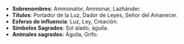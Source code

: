 - **Sobrenombres**: Ammonator, Ammonar, Lazhánder.
- **Títulos**: Portador de la Luz, Dador de Leyes, Señor del Amanecer.
- **Esferas de influencia**: Luz, Ley, Creación.
- **Símbolos Sagrados**: Sol alado, águila.
- **Animales sagrados:** Águila, Grifo.